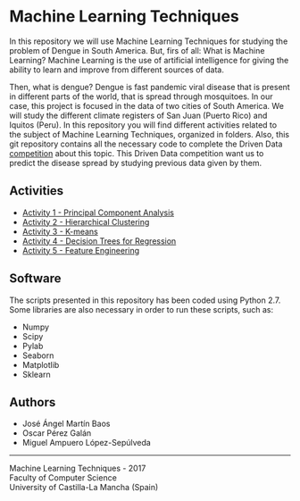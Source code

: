 # Machine Learning Techniques
In this repository we will use Machine Learning Techniques for studying the problem of Dengue in South America. But, firs of all: What is Machine Learning? Machine Learning is the use of artificial intelligence for giving the ability to learn and improve from different sources of data. 

Then, what is dengue? Dengue is fast pandemic viral disease that is present in different parts of the world, that is spread through mosquitoes. In our case, this project is focused in the data of two cities of South America. We will study the different climate registers of San Juan (Puerto Rico) and Iquitos (Peru). In this repository you will find different activities related to the subject of Machine Learning Techniques, organized in folders. Also, this git repository contains all the necessary code to complete the Driven Data [competition](https://www.drivendata.org/competitions/44/dengai-predicting-disease-spread/) about this topic. This Driven Data competition want us to predict the disease spread by studying previous data given by them.


## Activities
- [Activity 1 - Principal Component Analysis](Activity_1/)
- [Activity 2 - Hierarchical Clustering](Activity_2/)
- [Activity 3 - K-means](Activity_3/)
- [Activity 4 - Decision Trees for Regression](Activity_4/)
- [Activity 5 - Feature Engineering](Activity_5/)

## Software
The scripts presented in this repository has been coded using Python 2.7. 
Some libraries are also necessary in order to run these scripts, such as:
* Numpy
* Scipy
* Pylab
* Seaborn
* Matplotlib
* Sklearn

## Authors
* José Ángel Martín Baos
* Oscar Pérez Galán
* Miguel Ampuero López-Sepúlveda

----------------------------------------------------
Machine Learning Techniques - 2017 <br>
Faculty of Computer Science <br>
University of Castilla-La Mancha (Spain)
